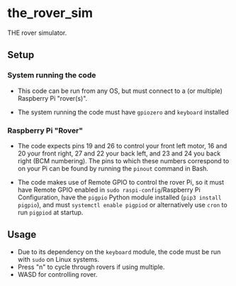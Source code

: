 # the_rover_sim
THE rover simulator.
## Setup
### System running the code
- This code can be run from any OS, but must connect to a (or multiple) Raspberry Pi "rover(s)".

- The system running the code must have `gpiozero` and `keyboard` installed
### Raspberry Pi "Rover"
- The code expects pins 19 and 26 to control your front left motor, 16 and 20 your front right, 27 and 22 your back left, and 23 and 24 you back right (BCM numbering). The pins to which these numbers correspond to on your Pi can be found by running the `pinout` command in Bash.

- The code makes use of Remote GPIO to control the rover Pi, so it must have Remote GPIO enabled in `sudo raspi-config`/Raspberry Pi Configuration, have the `pigpio` Python module installed (`pip3 install pigpio`), and must `systemctl enable pigpiod` or alternatively use `cron` to run `pigpiod` at startup.
## Usage
- Due to its dependency on the `keyboard` module, the code must be run with `sudo` on Linux systems.
- Press "n" to cycle through rovers if using multiple.
- WASD for controlling rover.
